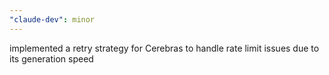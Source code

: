 ```yaml
---
"claude-dev": minor
---
```


implemented a retry strategy for Cerebras to handle rate limit issues due to its generation speed
